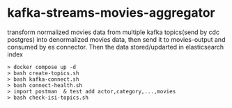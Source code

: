 # kafka-streams-movies-aggregator
transform normalized movies data from multiple kafka topics(send by cdc postgres) into denormalized movies data, then send it to movies-output and consumed by es connector. Then the data stored/updarted in elasticsearch index




    > docker compose up -d
    > bash create-topics.sh
    > bash kafka-connect.sh
    > bash connect-health.sh
    > import postman  & test add actor,category,...,movies
    > bash check-isi-topics.sh
    
